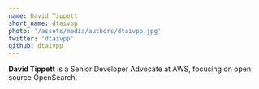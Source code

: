 ```yaml
---
name: David Tippett
short_name: dtaivpp
photo: '/assets/media/authors/dtaivpp.jpg'
twitter: 'dtaivpp'
github: dtaivpp
---
```


**David Tippett** is a Senior Developer Advocate at AWS, focusing on open source OpenSearch. 
